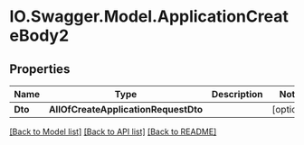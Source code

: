 # IO.Swagger.Model.ApplicationCreateBody2
## Properties

Name | Type | Description | Notes
------------ | ------------- | ------------- | -------------
**Dto** | **AllOfCreateApplicationRequestDto** |  | [optional] 

[[Back to Model list]](../README.md#documentation-for-models) [[Back to API list]](../README.md#documentation-for-api-endpoints) [[Back to README]](../README.md)

